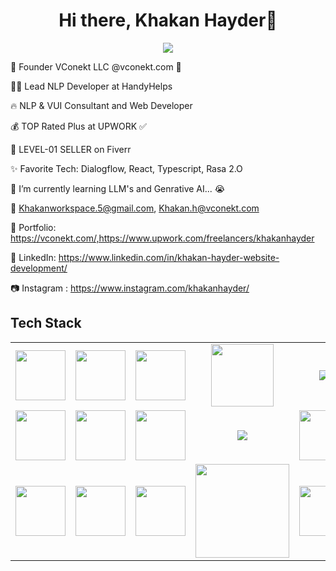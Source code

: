 <body>
  <div align="center">
    <h1> Hi there, Khakan Hayder👋<a href="https://vconekt.com/"></h1>
  </div>
<p align="center">
<a href="https://vconekt.com/"><img src="https://readme-typing-svg.herokuapp.com/?lines=NLP+and+Web+Developer;Mern+Stack+Developer&font=Roboto&size=26&duration=3500&pause=500&center=true&width=500&height=50&color=eab676"></a>
	

🤵 Founder VConekt LLC @vconekt.com 🤖
	
👨‍💻 Lead NLP Developer at HandyHelps

🔥 NLP & VUI Consultant and Web Developer 
	
💰 TOP Rated Plus at UPWORK ✅

💸 LEVEL-01 SELLER on Fiverr

✨ Favorite Tech: Dialogflow, React, Typescript, Rasa 2.O

📓 I’m currently learning LLM's and Genrative AI... 😭

📧 Khakanworkspace.5@gmail.com, Khakan.h@vconekt.com

🎨 Portfolio: https://vconekt.com/,https://www.upwork.com/freelancers/khakanhayder

💼 LinkedIn: https://www.linkedin.com/in/khakan-hayder-website-development/

📷 Instagram : https://www.instagram.com/khakanhayder/
 
<h2>Tech Stack</h2>

<table width="100">
    <tr>
        <td align='center' width="200">
            <img src="https://www.svgrepo.com/show/353648/dialogflow.svg" width="80">
	</td>
        <td align='center' width="200">
            <img src="https://upload.wikimedia.org/wikipedia/commons/thumb/c/cb/Google_Assistant_logo.svg/1200px-Google_Assistant_logo.svg.png" width="80">
        </td>
        <td align='center' width="200">
            <img src="https://github.com/abranhe/programming-languages-logos/blob/master/src/javascript/javascript.svg" width="80">
        </td>
        <td align='center' width="200">
            <img src="https://fiverr-res.cloudinary.com/npm-assets/layout-server/fiverr-og-logo.5fd6463.png" width="100">
        </td>
        <td align='center' width="200">
            <img src="https://www.vectorlogo.zone/logos/reactjs/reactjs-ar21.svg">
        </td>
    </tr>
 
  <tr>
        <td align='center'>
            <img src="https://upload.wikimedia.org/wikipedia/commons/thumb/3/38/HTML5_Badge.svg/600px-HTML5_Badge.svg.png" width="80">
        </td>
        <td align='center'>
            <img src="https://upload.wikimedia.org/wikipedia/commons/thumb/4/4c/Typescript_logo_2020.svg/1200px-Typescript_logo_2020.svg.png" width="80">
        </td>
        <td align='center'>
            <img src="https://github.com/bestofjs/bestofjs-webui/blob/master/public/logos/vscode.svg" width="80">
        </td>
        <td align='center'>
            <img src="https://download.logo.wine/logo/Amazon_Alexa/Amazon_Alexa-Logo.wine.png">
        </td>  
        <td align='center'>
            <img src="https://www.vectorlogo.zone/logos/php/php-ar21.svg" width="80">
        </td>
    </tr>
    <tr>
        <td align='center'>
            <img src="https://upload.wikimedia.org/wikipedia/commons/thumb/9/99/Unofficial_Windows_logo_variant_-_2002%E2%80%932012_%28Multicolored%29.svg/1280px-Unofficial_Windows_logo_variant_-_2002%E2%80%932012_%28Multicolored%29.svg.png" width="80">
        </td>
        <td align='center'>
            <img src="https://upload.wikimedia.org/wikipedia/commons/thumb/9/93/Wordpress_Blue_logo.png/1280px-Wordpress_Blue_logo.png" width="80">
        </td>
        <td align='center'>
            <img src="https://seeklogo.com/images/S/shopify-logo-EC1676D137-seeklogo.com.png" width="80">
        </td>
        <td align='center'>
            <img src="https://www.vectorlogo.zone/logos/nodejs/nodejs-horizontal.svg" width="150">
        </td>
        <td align='center'>
            <img src="https://upload.wikimedia.org/wikipedia/commons/thumb/e/ee/.NET_Core_Logo.svg/1200px-.NET_Core_Logo.svg.png" width="80">
        </td>
    </tr>
</table>

</p>

 </p>
 
<br>

</body>
